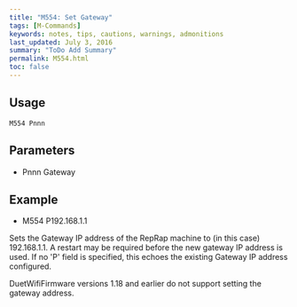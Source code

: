 ```yaml
---
title: "M554: Set Gateway" 
tags: [M-Commands]
keywords: notes, tips, cautions, warnings, admonitions
last_updated: July 3, 2016
summary: "ToDo Add Summary"
permalink: M554.html
toc: false
---
```



## Usage ##
```
M554 Pnnn
```

## Parameters ##

+ Pnnn Gateway

## Example ##

+ M554 P192.168.1.1

Sets the Gateway IP address of the RepRap machine to (in this case) 192.168.1.1. A restart may be required before the new gateway IP address is used. If no 'P' field is specified, this echoes the existing Gateway IP address configured.

DuetWifiFirmware versions 1.18 and earlier do not support setting the gateway address.